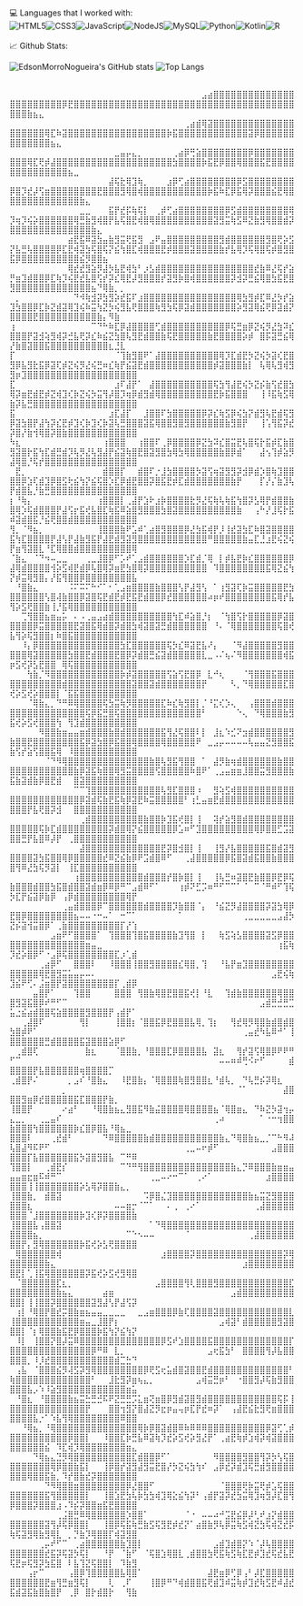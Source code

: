 
<!---
- 👋 Hi, I’m @EdsonMorroNogueira, I'm a student in SPTECH, My course is 1 SIS
- 👀 I’m interested in Development of Websites, coding in C++ using OpenGL library
- 🌱 I’m currently learning CSS, JS, HTML and MySQL
- 💞️ I’m looking to collaborate on Gaming projects, automation and the uses of C++ in games
- 📫 How to reach me -  E-mail: edson.nogueira@sptech.school --->

💻 Languages that I worked with:<br>
![HTML5](https://img.shields.io/badge/html5-%23E34F26.svg?style=for-the-badge&logo=html5&logoColor=white)![CSS3](https://img.shields.io/badge/css3-%231572B6.svg?style=for-the-badge&logo=css3&logoColor=white)![JavaScript](https://img.shields.io/badge/javascript-%23323330.svg?style=for-the-badge&logo=javascript&logoColor=%23F7DF1E)![NodeJS](https://img.shields.io/badge/node.js-6DA55F?style=for-the-badge&logo=node.js&logoColor=white)![MySQL](https://img.shields.io/badge/mysql-%2300f.svg?style=for-the-badge&logo=mysql&logoColor=white)![Python](https://img.shields.io/badge/python-3670A0?style=for-the-badge&logo=python&logoColor=ffdd54)![Kotlin](https://img.shields.io/badge/kotlin-%237F52FF.svg?style=for-the-badge&logo=kotlin&logoColor=white)![R](https://img.shields.io/badge/r-%23276DC3.svg?style=for-the-badge&logo=r&logoColor=white)
<br><br>📈 Github Stats:<br>

 ![EdsonMorroNogueira's GitHub stats](https://github-readme-stats.vercel.app/api?username=EdsonMorroNogueira&show_icons=true&theme=synthwave)  ![Top Langs](https://github-readme-stats.vercel.app/api/top-langs/?username=EdsonMorroNogueira&layout=donut&theme=synthwave) <br><br>
 
⠀⠀⠀⠀⠀⠀⠀⠀⠀⠀⠀⠀⠀⠀⠀⠀⠀⠀⠀⠀⠀⠀⠀⠀⠀⠀⠀⠀⠀⠀⠀⠀⠀⣠⣴⣿⣿⣿⣿⣿⣿⣿⣿⣿⣿⣿⣿⣿⣿⣿⣿⣿⣿⣿⣿⣿⣿⣿⡿⣟⣿⣿⣿⣿⣿⣿⣿⣿⣿⣿⣿⣿⣿⣿⣿⣿⣿⣿⣿⣿⣿⣿⣿⣿⣿⣿⣿⣿⣿⣿⣿⣿⣿⣿⣿⣿⣿⣿⣿⣿⣿⣷⣦⣄⠀⠀⠀⠀⠀⠀⠀⠀⠀⠀⠀⠀⠀⠀⠀⠀
⠀⠀⠀⠀⠀⠀⠀⠀⠀⠀⠀⠀⠀⠀⠀⠀⠀⠀⠀⠀⠀⠀⠀⠀⠀⠀⠀⠀⠀⠀⢀⣴⣾⢿⣽⣿⣿⣿⣿⣿⣿⣿⣿⣿⣿⣿⣿⣿⣿⣿⣿⣿⣿⣿⣿⢿⣏⠷⣽⣿⣿⣿⣿⣿⣿⣿⣿⣿⣿⣿⣿⣿⣿⣿⣿⣿⡷⣯⣿⣿⣿⣿⣿⣿⣿⣿⣿⣿⣿⣿⣽⡿⣿⣿⣿⣿⣿⣿⣿⣿⣿⣿⣿⣿⣿⣦⣄⠀⠀⠀⠀⠀⠀⠀⠀⠀⠀⠀⠀⠀
⠀⠀⠀⠀⠀⠀⠀⠀⠀⠀⠀⠀⠀⠀⠀⠀⠀⠀⣀⣤⡤⣄⡀⠀⠀⠀⠀⠀⢀⣴⡿⢛⣵⣿⣿⣿⣿⣿⣿⣿⣿⡿⣿⣿⣿⣿⣿⣿⣿⣿⣿⣿⢿⣏⢟⡾⣼⣿⣿⣿⣿⣿⣿⣿⣿⣿⣿⣿⣿⣿⣿⣿⣿⣿⣿⣿⣿⣳⣿⣿⣿⣿⡷⣯⣟⡿⣿⣿⢿⣿⣿⣿⣯⣟⣿⣿⣿⣿⣿⣿⣿⣿⣿⣿⣿⣿⣿⣿⣦⣀⠀⠀⠀⠀⠀⠀⠀⠀⠀⠀
⠀⠀⠀⠀⠀⠀⠀⠀⠀⠀⠀⠀⠀⠀⠀⠀⠀⣼⢯⣗⢿⣹⢷⡀⠀⠀⠀⣰⡿⢋⣴⣿⣿⣿⣿⣿⣿⣿⣿⡿⣫⣿⣿⣿⣿⣿⣿⣿⣿⡿⣿⡹⣞⡼⢫⣶⣿⣿⣿⣿⣿⣿⣿⣿⣟⣿⣿⣿⣻⢿⣿⢾⣿⣿⣿⣿⣿⣿⣿⣿⣿⣿⣿⡷⣯⠷⣏⡿⣯⢿⡽⣿⣿⣿⣮⣟⢿⣿⣿⣿⣿⣿⣿⣿⣿⣿⣿⣿⣿⣿⣷⣄⠀⠀⠀⠀⠀⠀⠀⠀
⠀⠀⠀⠀⠀⠀⠀⠀⠀⠀⠀⠀⣀⣀⠀⠀⠀⣯⡟⣞⡯⢷⢯⡇⠀⢀⡾⢋⣴⣿⣿⣿⣿⣿⣿⣿⣿⡿⣫⣾⣿⣿⣿⣿⣿⣿⣿⣿⢿⡹⢶⡹⢮⡵⣿⣿⣿⣿⣿⣿⢿⣛⣷⣻⢾⣿⡟⣧⢯⣿⣟⢾⣿⢿⣿⣿⣿⣿⣿⣿⣿⣿⣿⣿⣽⣻⣭⢷⣫⠿⣝⣷⣻⢿⣿⣿⣾⡽⣿⣿⣿⣿⣿⣿⣿⣿⣿⣿⣿⣿⣿⣿⣷⣄⠀⠀⠀⠀⠀⠀
⠀⠀⠀⠀⠀⠀⠀⠀⠀⠀⣴⣟⣯⠿⣽⣳⣤⣷⣻⣭⢟⣯⣻⠀⣠⠟⣤⣿⣿⣿⣿⣿⣿⣿⣿⣿⣻⣾⣿⣿⣿⣿⣿⣿⣻⣿⢟⡵⣫⡝⣧⣛⢧⣿⣿⣿⣿⡿⣏⣟⢾⣽⣳⢯⣿⢯⡝⣮⢳⣿⣏⢾⣿⣿⣿⣟⡾⣿⣿⣿⣽⣿⣿⣿⣿⣷⡞⣧⢿⡹⢯⢿⣿⢯⡾⣿⣻⣿⣯⡿⣿⣿⣿⣿⣿⣿⣿⣿⣿⣿⣮⡻⣿⣿⣦⠀⠀⠀⠀⠀
⠀⠀⠀⠀⠀⠀⠀⠀⠀⠀⢿⣞⣞⣻⣵⡻⣼⡳⣧⣟⢾⣳⠃⡰⣣⣾⣿⣿⣿⣿⣿⣿⣿⣿⣿⣿⣿⣿⣿⣿⣿⣿⣞⣷⠿⣜⢯⡞⣵⡛⣶⣹⣾⣿⣿⡿⣏⢷⡹⢮⣟⣞⣧⣿⢫⡞⡽⣎⢿⣟⡼⣻⣿⣿⣿⡞⣽⣻⡷⣿⢾⣿⣿⣿⣿⣿⣿⡽⣺⡽⣛⣮⢿⣿⣳⣯⣟⣿⣻⣿⣿⣿⣿⣿⣿⣿⣿⣿⣿⣿⣿⣿⣦⠙⢿⣷⡀⡀⠀⠀
⠀⡀⠀⠀⠀⠀⠀⠀⠀⠀⠀⠙⠺⢷⣺⡽⣳⣻⡵⣞⣯⠏⣰⣿⣿⣿⣿⣿⣿⣿⣿⣿⣿⣿⣿⣿⣿⣿⣿⢿⣳⣻⡾⣏⠿⣜⡳⡞⣵⣹⣳⣿⣿⡿⣏⡷⣝⣾⣽⢿⣹⢮⠷⣭⢳⣝⡳⢮⣻⣧⢟⣿⣿⣿⢷⣻⣳⢯⡿⣽⣾⣿⣿⣿⣿⣿⣿⣿⡵⣻⣽⢿⣮⢟⡿⣽⣾⡝⣿⣿⣿⣿⣟⣿⣿⣿⣿⣿⣿⣿⣿⣿⣿⣷⡄⠻⣷⠀⠀⠀
⢰⠀⠀⠀⠀⠀⠀⠀⠀⠀⠀⠀⠀⠀⠉⠙⠓⠷⣏⡿⣼⣿⣿⣿⣿⢋⣾⣿⣿⣿⣿⣿⣿⣿⣿⣿⣿⡿⢯⣛⣶⡿⣝⢮⡻⣜⣳⠽⣎⣿⣿⣿⡟⣽⣺⢵⣻⢾⡽⣚⣧⢟⡽⣎⠷⣮⣝⣳⣿⢧⣻⣟⣾⣿⣿⣷⢯⣟⣿⣿⣿⣿⣿⣷⣟⣿⣿⣿⣿⡵⡾⠀⣿⡯⣽⣛⣮⢿⡜⣷⣿⣽⣿⣿⣯⣿⣿⣿⣿⣿⣿⣿⣿⣿⣿⣆⣘⣇⠀⠀
⡏⠀⠀⠀⠀⠀⠀⠀⠀⠀⠀⠀⠀⠀⠀⠀⠀⠀⠈⢹⣷⣻⣿⠟⠁⣼⣿⣿⣿⣿⣿⣿⣿⣿⣿⣿⢿⡹⣏⣾⣟⡳⣝⢮⡳⣽⢎⣟⣿⣻⡿⣧⣻⣗⣯⡿⣽⢏⡾⣝⢮⡻⣜⢮⣛⠶⣎⢷⡟⣮⣽⣟⣾⣿⣿⣿⣿⣿⣿⣿⣿⣿⣿⣿⡾⣽⣿⣿⣿⣷⡇⠀⢧⢿⢧⣻⢾⣻⣻⡶⣹⣿⣿⣿⣿⣿⣿⣿⣿⣿⣿⣿⣿⣿⣿⣿⣿⣿⣿⣿
⣏⠀⠀⠀⠀⠀⠀⠀⠀⠀⠀⠀⠀⠀⠀⠀⠀⠀⣰⠏⣼⡟⠁⠀⣼⣿⣿⣿⣿⣿⣿⣿⣿⣿⣿⢯⣳⢻⣼⣟⢮⡳⣝⡮⣷⢫⣞⣿⣳⢿⡽⣶⣟⣾⣟⡾⣝⢾⣹⢎⡷⣝⢮⡳⣭⢻⡼⣿⡹⢶⡿⣾⣻⣾⢿⣿⣿⣿⣿⣿⣿⣿⣿⣿⣟⡷⣯⣿⣿⣿⠀⠀⢸⠸⣯⢷⣫⢿⣷⡽⣧⣛⣿⣿⣿⣿⣿⣿⣿⣿⣿⣿⣿⣿⣿⣿⣿⣿⣿⣿
⣯⠀⠀⠀⠀⠀⠀⠀⠀⠀⠀⠀⠀⠀⠀⠀⠀⣰⣏⣼⡏⠀⠀⣸⣿⣿⠏⣳⣿⣿⣿⣿⣿⡿⡽⣎⢷⣫⡿⢮⣳⡝⣾⣻⢧⣟⣾⢯⣻⡿⣽⣳⣿⡟⣼⢳⡽⣎⣟⡾⣹⢎⡷⣹⢎⡷⣽⢧⣛⣿⣿⣿⣽⣯⢿⣿⣿⣻⣿⣻⣿⣿⣿⣿⣿⣿⣷⣻⣿⡟⠀⠀⢸⢡⢻⣯⡽⣞⡽⣿⡜⣷⢺⢿⣿⡽⣿⣷⣿⣿⣿⣿⣿⣿⣿⣿⣿⣿⣿⣿
⠳⣆⠀⠀⠀⠀⠀⠀⠀⠀⠀⠀⠀⠀⠀⠀⢰⣿⣿⣿⠀⠀⢰⣿⣿⠏⢀⡿⣿⣿⣿⣿⡿⣝⣳⠽⣎⣿⣭⣟⢧⣿⢯⡗⣯⡾⣏⣷⣿⣻⣽⣿⡗⣯⢳⣏⣾⣛⣾⡹⢧⡻⣜⢧⣻⣼⡟⣮⣽⢷⣿⣟⣿⣽⣻⣿⣳⢿⣳⢿⣿⣿⣿⣿⣿⣷⣿⡿⣾⠁⠀⠀⣼⢢⢹⡾⣵⡻⣼⢿⣿⡘⢯⡞⣿⣿⣿⣿⣿⣿⣿⣿⣿⣿⣿⣿⣿⣿⣿⣿
⠀⣟⡀⠀⠀⠀⠀⠀⠀⠀⠀⠀⠀⠀⠀⠀⣾⣿⣿⡏⠀⠀⣾⣿⠏⡐⣸⣳⣿⣿⣿⣿⡳⣽⢫⢶⣽⣻⣻⡽⣺⡿⣾⡱⣿⢷⣹⣿⣿⣿⣿⡿⣱⢏⣾⣹⡿⣿⣫⢗⣮⢳⡝⣮⢯⣿⡱⣏⡿⣾⣟⣿⣿⡽⣿⣯⣟⡾⣏⣾⣿⣿⣿⣿⣿⣿⣿⣷⡟⠀⠀⠀⡏⡜⡌⣷⣹⢧⡟⣾⣿⣧⡘⣷⣛⣿⣿⣿⣿⣿⣿⣿⣿⣿⣿⣿⣿⣿⣿⣿
⡆⠘⢷⡄⠀⠀⠀⠀⠀⠀⠀⠀⠀⠀⠀⢰⣿⣿⣿⡇⢀⣼⡟⣱⠗⣰⡷⣿⣿⣿⣿⣗⡻⣜⢯⢷⢧⢷⣯⢳⣿⡽⣣⢿⡟⣾⣿⣿⣷⣿⢿⡱⢯⣾⣿⣿⣿⡟⣼⢫⡖⣯⢞⣧⣿⣏⢷⣯⠿⣵⣿⣻⣿⣿⣿⣳⣿⣽⣿⣿⣿⣿⣿⣿⣿⣿⣿⣿⣷⠀⠀⢠⠓⡜⣸⢯⡗⣯⠾⣽⣾⣿⣯⡘⣮⢟⣿⣿⣾⣿⣿⣿⣿⣿⣿⣿⣿⣿⣿⣿
⢻⡀⠈⠻⣦⡀⠀⠀⠀⠀⠀⠀⠀⠀⠀⢸⣿⣿⣿⣷⠟⣡⠾⢁⣴⣿⣻⣿⣿⣿⡿⣜⣳⣯⢾⡟⡸⢸⣞⣽⣳⣏⠷⣿⣽⣿⣿⣿⣿⣯⢳⣏⣿⣿⣿⣿⡟⣼⢣⡟⣼⣷⣻⣯⡟⣼⣟⣾⣻⣽⣻⣿⣿⣿⣿⣿⣿⣿⣿⣿⣿⣿⣿⠛⣿⣿⣿⣿⣿⣷⣤⣏⣘⣰⣟⢮⣝⢮⡟⣶⢻⣽⣿⣇⠘⣏⢿⣿⣿⣾⣿⣿⣿⣿⣿⣿⣿⣿⣿⢿
⠈⣷⣄⠀⠈⠙⠲⠤⣀⣀⠀⠀⠀⢀⣀⣸⣿⡿⠋⡡⠞⢁⣠⣾⣿⣿⣿⣿⣿⣿⡱⣏⣾⡈⢿⠀⡇⡾⣧⣟⡷⣎⣿⣿⣿⣿⣿⣿⡿⣼⢿⣾⣿⣿⣿⣿⢺⡵⣫⢾⣟⣾⡿⢧⣿⢿⡽⣶⣟⣳⣿⢿⡽⣿⣿⣿⣿⣿⣿⣿⣿⣿⣿⠀⠹⣿⣿⣿⣿⣿⣿⣿⣿⣯⢿⣝⣮⢳⡝⡾⣭⢿⣻⣿⡄⡜⣯⢻⣿⣿⡿⣿⣿⣿⣿⣿⣿⣿⣿⣧
⠀⠘⣿⣷⣄⠀⠀⠀⠀⠀⠨⠍⠭⠍⠓⠊⠁⠂⢁⣠⣶⣿⣿⣿⣿⣷⣿⣿⣿⢣⡟⣼⣻⢣⠀⠁⢰⣻⣽⢏⡷⣭⣿⣿⣿⣿⣿⣟⣳⣿⣿⣿⣿⣿⣿⢣⣿⢼⣷⣿⣿⡿⣽⣿⢯⣟⣾⣟⡾⣟⣯⣟⣾⣿⣿⡿⣞⣿⣿⣿⣿⣿⣿⠴⡶⠞⣿⣿⣿⣿⣿⣿⣿⣿⣯⢿⡞⣧⢻⡵⣫⢟⣿⣿⣷⢸⡘⣯⢿⣿⣿⣿⣿⣿⣿⣿⣿⣿⣿⣿
⠀⠀⢉⢻⣿⣿⣦⣶⣤⡥⠀⠄⠠⢀⣤⣠⣴⣾⣿⣿⣿⣿⣿⣿⣿⣿⣿⣿⢳⣏⠾⣵⣿⡘⡆⠀⠈⢳⣿⢫⡗⣿⣿⣿⣿⣿⡿⣽⣿⣿⣿⣿⣿⡿⣭⣿⣿⣿⣿⣿⣟⣽⣿⣯⢿⣾⣿⡽⣾⣿⣳⢾⣽⣿⣽⣛⣾⣿⣿⣿⣿⣿⣿⠀⠘⠄⠈⢿⣿⣿⣿⣿⣿⣿⣿⢯⣿⢞⣧⢻⡵⢯⣻⣿⣿⡆⠷⣿⣯⣿⣿⣿⣿⣿⣿⣿⣿⣿⣿⣿
⠀⠀⠸⡄⡿⣿⣿⣿⣿⣿⣿⣿⣿⣿⣿⣿⣿⣿⣿⣳⣏⣿⣿⣿⣿⣿⣿⢯⡳⣎⠿⣽⣟⣧⠜⡄⠀⠀⠈⠻⣼⣿⣿⣿⣿⣿⣻⣿⣿⣿⣿⣿⢿⣽⣿⣿⣿⣿⣿⣳⣿⣿⣟⣾⣿⣿⣿⣟⣿⡿⡽⣾⣿⣛⣮⣽⣾⣿⣿⣿⣿⣿⣇⣀⠠⠌⢦⠌⠻⣿⣿⣿⣿⣿⣿⣿⢾⣯⡶⣫⢞⡽⣣⣟⣿⣿⠀⢿⢯⣿⣿⣿⣿⣿⣿⣿⣿⣿⣿⣿
⠀⠀⠀⢳⣷⡈⠻⣿⣿⣿⣿⣿⣿⣿⣿⣿⣿⣿⣿⡷⡾⣽⣿⣿⣿⣿⣿⢫⣵⢫⣟⣿⡿⠀⣇⠚⢆⠀⠀⠀⠈⢻⣿⣿⣿⣯⣿⣿⣿⣿⣿⣿⣿⣿⣿⣿⣿⣿⣾⣿⣿⣿⣿⣿⣿⣿⣿⣿⣿⣿⣽⣿⣿⣽⣾⣿⣿⣿⣿⣿⣿⣿⡟⠀⠀⠀⠀⠣⡀⠙⢿⣿⣿⣿⣿⣿⣏⣿⢞⡵⣫⢞⡵⣿⣿⣿⡇⠈⣯⣯⣿⣿⣿⣿⣿⣿⣿⣿⣿⣿
⠀⠀⠀⠈⢿⣷⣄⡀⠙⠛⠿⢿⣿⣿⣿⣿⢯⣳⣭⢷⡻⣿⣿⣿⣿⣿⣏⠷⣎⢷⣻⣿⡇⡈⠘⣍⢎⡱⢄⠀⠀⢠⣿⣿⣿⣾⣿⣿⣿⣿⣿⣿⣿⣿⣿⣿⣿⣿⣿⣿⣿⣿⢯⡿⣯⣛⣿⢯⣿⣿⣿⣿⣿⣿⣿⣿⣿⣿⣿⣿⣿⣿⠃⠀⠀⠀⠀⠀⠑⢄⠀⠙⢿⣿⣿⣿⣷⣻⣯⢞⡵⣫⢞⣿⣿⣿⢳⠀⢻⣹⣾⣿⣿⣿⣿⣿⣿⣿⣿⣿
⠀⠀⠀⠀⠀⠻⣿⣿⣷⣶⣤⣤⣶⣾⣿⣿⣿⣷⣿⣾⣿⣿⣿⣿⣿⣿⣯⢻⣜⢯⣿⣿⠇⡇⠀⣸⣆⠱⣊⠝⣲⣾⣿⣿⣿⣿⣿⣿⣻⣷⣿⣿⣟⣿⣿⣿⣿⣿⣿⣿⣿⣯⡿⣽⣳⣿⡿⣯⣿⣿⢿⣿⣿⣿⣿⢿⣿⣿⣿⣿⣿⠟⠀⣀⣠⡤⠤⠤⠤⠤⢧⣤⣤⣝⣻⣿⣿⣯⣷⢫⡞⣵⢫⣿⣿⣯⢿⠀⠸⣿⣿⣿⣿⣿⣿⣿⣿⣿⣿⣿
⠀⠀⠀⠀⠀⠀⠈⠙⠻⢿⣿⣿⣿⣿⣿⣿⣿⣿⣿⣿⣿⣿⣿⣿⣷⣿⢧⣻⣯⢻⣿⣿⠀⠁⠀⣼⡻⣷⢶⣾⣿⣿⣿⣿⣿⣿⣷⣿⣿⣿⣿⣿⣿⣿⣿⣿⣿⣿⣿⣿⣷⡿⣽⣯⢷⣿⣿⢿⣻⣭⣿⣿⣿⣿⢫⣿⣿⣿⣿⣿⠷⣿⠟⠁⢀⣠⣤⣶⣶⣸⣿⣿⣭⣻⣿⣿⣿⣷⣯⣷⣽⣾⣷⡿⣿⣟⣾⠀⠀⣿⣽⣿⣿⣿⣿⣿⣿⣿⣿⣿
⠀⠀⠀⠀⠀⠀⠀⠀⠀⠀⠀⠉⠉⢹⣿⣿⣿⣿⣿⣿⣿⣿⣿⣿⣿⣿⢧⣻⣏⣿⣿⣿⠰⠀⠀⣻⢵⣫⢾⣿⣿⣿⣿⣿⣿⣿⣿⣿⣿⣿⣿⣿⣿⣿⣿⣿⣿⣿⣿⣿⣿⡿⣽⣾⢯⣷⣟⣯⢷⡿⣽⣟⠷⣭⣿⣿⣿⣿⣿⠃⢰⣃⣤⣶⣟⣾⣿⣿⣿⣿⣿⣿⣿⣿⣿⣿⣿⣿⣿⣿⣿⡟⣧⢟⣿⡽⣺⠀⠀⣿⣿⣿⣿⣿⣿⣿⣿⣿⣿⣿
⠀⠀⠀⠀⠀⠀⠀⠀⠀⠀⠀⠀⢀⣾⣿⣿⣿⣿⣿⣿⣿⣿⣿⣷⣿⣿⡷⣹⣯⢞⣿⡇⢸⠀⠀⢽⡞⣵⣻⣿⣾⣿⣿⣿⣿⣿⣿⣿⣿⣿⣿⣿⣿⣿⢯⡷⣏⣾⣿⣿⣿⣿⣿⣿⣿⣿⡽⣾⣿⢿⡝⣮⣿⣿⣿⣿⣿⡿⣡⠶⠋⣹⣿⣿⣿⣿⣿⣿⣿⣿⣿⢿⡿⣿⣿⣋⣩⣽⣿⣿⣛⡟⣧⣿⠿⡼⡟⠀⢀⣿⣿⣿⣿⣿⣿⣿⣿⣿⣿⣿
⠀⠀⠀⠀⠀⠀⠀⠀⠀⠀⠀⠀⣼⣿⣿⣿⣿⣿⣿⣿⣿⣿⣿⣿⣿⣿⣟⡽⣿⣺⣿⡇⢸⠀⠀⢸⣻⡜⣧⣿⣿⣿⣿⣿⣯⣿⣾⣽⣻⣿⣿⣿⣿⣽⣳⣯⣿⣿⢿⡿⣿⣿⣿⣿⣿⣞⠿⣝⣮⣷⡿⠟⣩⣾⣿⠿⠋⠀⠀⢀⣼⣿⣿⣿⣿⣿⡿⣯⣿⣽⣾⣯⣿⣿⣷⣿⣿⣿⣿⢻⠿⣜⣳⢯⡻⣽⡇⠀⢸⣏⣿⣿⣿⣿⣿⣿⣿⣿⣿⣿
⠀⠀⠀⠀⠀⠀⠀⠀⠀⠀⠀⢰⣿⣿⣿⣿⣿⣿⣿⣿⣿⣿⣿⣾⣿⣿⣿⡞⣿⡷⣿⡇⢸⠀⠀⢸⢧⣛⠶⣽⣿⣟⣷⣿⣿⡿⣟⡿⢯⣷⣿⣿⣿⣾⣿⣿⣳⣯⣿⣾⣿⣿⣽⣾⣶⡿⠿⡿⠛⠉⣠⣾⠿⠋⠁⠀⠀⠀⢰⡾⠝⣋⡩⠶⠛⠋⠉⠉⠁⠈⠀⠉⠈⠛⠾⠋⢹⢯⡳⣏⡟⣮⣽⡿⣷⡿⠀⢠⡿⣾⣿⣿⣿⣿⣿⣿⣿⣿⢿⡟
⠀⠀⠀⠀⠀⠀⠀⠀⠀⢀⣤⣾⣿⣿⣿⡿⠉⣿⣿⣿⣿⣿⣿⣾⣿⣿⣿⣿⡹⣷⣿⣿⠈⡄⠀⠘⣮⣝⡻⣼⣿⣿⣿⣿⡽⣽⣳⢿⡿⣟⣿⡿⣿⣿⣿⣿⣿⣿⣿⣿⣦⠤⠤⠐⠒⠤⠁⠀⠒⠉⠁⠀⠀⠀⠀⠀⠀⠀⠁⠀⠀⠀⠀⠀⠀⠀⠀⠀⠀⢀⣀⣀⣀⣀⣀⣠⣼⡳⣝⡮⣽⢺⣭⣿⡿⠁⢀⣷⣿⣿⣿⣿⣿⣿⣿⣿⣿⡏⡜⢱
⠀⠀⠀⠀⠀⠀⠀⣠⣶⠟⠋⣿⣿⣿⣿⠁⠀⢹⣿⣿⣿⢹⣿⣯⣿⣿⣿⣿⣷⣹⢻⣿⠀⡇⠀⠀⢷⣫⢵⣣⣿⣿⣿⣿⣽⣫⡿⣿⣿⣿⣿⣿⣿⣿⣿⣿⣿⣿⣿⣿⣿⣿⣶⣤⣀⠀⠀⠀⠀⠀⠀⠀⠀⠀⠀⠀⠀⠀⠀⠀⠀⠀⠀⠀⠀⠀⠀⠀⠀⠀⠀⠀⠀⠀⠀⢰⣯⢷⡹⣞⡵⣿⡿⠋⠐⣠⡿⢯⣿⣿⣿⣿⣿⣿⣿⣿⣏⡰⢁⣾
⠀⠀⠀⠀⠀⢀⣴⡿⠋⠀⠀⣿⣿⣿⠇⠀⠀⠸⣿⣿⣿⢸⣿⣿⣻⣿⣿⣿⣿⣎⢿⣿⡀⢹⠀⠀⠘⣧⡟⣶⣹⣿⣿⣿⣿⣿⣿⣿⣿⣿⣿⣿⣿⣿⢿⣟⣿⣻⣭⣥⣤⡤⠤⠄⠀⠀⠀⠀⠀⠀⠀⠀⠀⠀⠀⠀⠀⠀⠀⠀⠀⠀⠀⠀⠀⠀⠀⠀⠀⠀⠀⠀⠀⠀⣠⣟⢮⢷⣹⣮⠟⢋⠄⣨⣶⣿⡟⣽⣿⣿⣿⣿⣿⣿⣿⣿⡏⢀⣾⡿
⠀⠀⠀⠀⣤⣿⡟⠁⠀⠀⠀⢹⣿⣿⠀⠀⠀⠀⣿⣿⣿⠀⢻⣿⣷⢿⣿⣟⣿⣿⣯⢞⡇⠘⣇⠀⠀⢹⣾⣷⣿⣿⣿⣿⣿⣿⢿⣿⣿⣿⣻⣽⣯⣿⡿⠞⠛⠋⠉⠀⠀⠀⠀⠀⠀⠀⠀⠀⠀⠀⠀⠀⠀⠀⠀⠀⠀⠀⠀⠀⠀⠀⠀⠀⠀⠀⠀⠀⠀⠀⠀⠀⣠⣾⣛⣚⣛⣉⣥⣐⣮⣴⣾⣿⣿⢯⣵⣿⣿⣿⣿⣻⣿⣿⣿⡟⢠⣾⡟⠁
⠀⠀⢀⣼⣿⠏⠀⠀⠀⠀⠀⠀⢻⡇⠀⠀⠀⠀⢸⣿⣿⡆⠈⣿⣿⣯⡿⣟⣿⣿⣿⣧⢿⡀⢹⡆⠀⠀⢻⣞⢿⡻⢿⣿⣷⣾⣿⣾⣿⣳⣿⡾⠟⠁⠀⠀⠀⠀⠀⠀⠀⠀⠀⠀⠀⠀⠀⠀⠀⠀⠀⠀⠀⠀⠀⠀⠀⠀⠀⠀⠀⠀⠀⠀⠀⠀⠀⠀⠀⢀⣤⣞⠳⣧⠿⠚⠁⢸⣿⣿⣿⣿⣿⣿⣛⣾⣿⣿⣿⣿⣯⣽⣿⣿⣿⣵⡿⠋⠀⠀
⠀⢀⣾⣿⢏⠀⠀⠀⠀⠀⠀⠀⠀⣷⣆⠀⠀⠀⠈⣿⣿⣷⡀⠘⣿⣿⣿⣏⡿⣿⣿⣿⣿⣧⠀⣽⣆⠀⠀⢻⡞⣽⢫⢿⣿⡿⠟⠟⠛⠋⠉⠀⠀⠀⠀⠀⠀⠀⠀⠀⠀⠀⠀⠀⠀⠀⠀⠀⠀⠀⠀⠀⠀⠀⠀⠀⠀⠀⠀⠀⠀⠀⠀⠀⠀⠤⠤⠶⠾⢛⠪⠖⠋⠀⠀⠀⠀⣾⣿⣿⣿⣿⡟⣧⣿⣿⣿⣿⣿⣿⢶⣿⣿⣿⣿⡉⠀⠀⠀⠀
⢀⣾⣿⡟⠌⠀⠀⠀⠀⠀⡀⣠⠎⠘⣿⣷⣄⠀⠀⠸⣟⣿⣷⡄⠈⢿⣿⣿⣿⢷⣿⣻⣿⣿⣆⠘⣾⢧⡀⠀⠙⢧⣛⡮⡽⢿⣆⠀⠀⠀⠀⠀⠀⠀⠀⠀⠀⠀⡀⠀⠀⠀⠀⠀⠀⠀⠀⠀⠀⠀⠀⠀⠀⠀⠀⠀⠀⠀⠀⠀⠀⠀⠀⠀⠀⠀⠀⠀⠈⠁⠀⠀⠀⠀⠀⠀⣼⣿⣿⣿⣻⣶⡿⣞⣿⣿⣿⣿⣿⣯⣏⣿⣿⣿⡟⣷⡀⠀⠀⠀
⢸⣿⣿⡟⠀⠀⠀⠀⠀⠔⣴⠃⠀⠀⠘⢿⣿⣷⣦⣄⣻⣿⣯⠻⣷⣬⣿⣿⣿⣿⢿⣿⣿⣿⣿⣦⠈⢿⣿⣶⣄⠀⠙⠷⣝⡳⣽⢲⡤⣄⣀⡀⠀⠀⢀⣀⣤⠎⠀⠀⠀⠀⠀⠀⠀⠀⠀⠀⠀⠀⠀⠀⠀⠀⠀⠀⠀⠀⠀⠀⠀⠀⠀⠀⢀⠴⠀⠀⠀⠀⠀⠀⠁⠐⠒⢲⣿⣿⣷⣿⣿⣿⢳⣿⣿⣿⣿⣿⣿⡷⣎⣿⡿⣿⣧⠘⢿⣦⣀⠀
⣿⣿⣿⠇⠀⠀⠀⢀⣞⣾⠃⠀⠀⠀⠀⠀⠙⠿⣿⣿⣿⣿⣿⣷⣾⣿⣿⣿⣿⣿⣿⣿⣿⣿⣿⣿⣷⣄⠙⢿⣿⣷⣦⣀⡈⠉⠓⠻⠼⢧⣿⣼⠻⠯⠟⠋⠀⠀⠀⠀⠀⠀⠀⠀⠀⠀⠀⠀⠀⠀⠀⠀⠀⠀⠀⠀⠀⠀⠀⢀⣀⠤⠖⡾⠋⠀⠀⠀⠀⠀⠀⠀⠀⠀⣠⣿⣿⣿⣿⣿⣿⡏⣧⣿⣿⣿⣿⣿⣿⣯⡳⣽⣿⣻⣿⣧⠀⠉⠛⠿
⢹⣿⣿⡇⠀⠀⢀⣾⣟⡎⠀⠀⠀⠀⠀⠀⠀⠀⠀⠉⠙⠛⢻⣿⣿⣿⣿⣿⣿⣿⣿⣿⣿⣿⣿⣿⣿⣿⣷⣄⡙⠿⣿⣿⣿⣷⣶⣶⣤⣤⣤⣶⣖⣶⠯⠾⠛⠉⠀⠀⠀⠀⠀⠀⠀⠀⠀⠀⠀⠀⠀⠀⠀⢀⣀⠤⠔⠒⠉⠁⠀⢀⠔⠁⠀⠀⠀⠀⠀⠀⠀⠀⠀⣰⣿⣿⣿⣿⣿⣿⣿⢸⢸⣿⣿⣿⣿⣿⣿⣿⡵⣣⢿⡽⣿⣿⣷⣄⡀⠀
⢸⣿⣿⣷⡀⠀⣾⣿⣽⠀⠀⠀⠀⠀⠀⠀⠀⠀⠀⠀⠀⠀⠀⠩⡿⣿⣌⣹⣿⣿⣿⣿⣿⣿⣿⣿⣿⣿⣿⣿⣿⣷⣦⣭⣝⣻⣿⣿⣿⣿⣿⣿⣆⠀⠀⠀⠀⠀⠀⠀⠀⠀⠀⠀⠀⠀⠀⠤⠤⣶⡒⠈⠉⠁⠀⠀⠄⢀⠀⢀⠔⠁⠀⠀⠀⠀⠀⠀⠀⠀⠀⢀⣼⣿⣿⣿⣿⣿⣿⣿⣿⠈⣸⣿⣿⣿⣿⣿⣿⣿⡷⣹⢎⡿⡽⣿⣿⣿⣿⣷
⢸⣿⣿⣿⣧⢠⣿⣿⣽⠀⠀⠀⠀⠀⠀⠀⠀⠀⠀⠀⠀⠀⠀⠀⠁⠙⢿⣿⣿⣿⣿⣿⣿⣿⣿⣿⣿⣿⣿⣿⣿⣿⣿⣿⣿⣿⣿⣿⣿⣿⣿⣿⣿⣦⡀⠀⠀⠀⠀⠀⠀⠀⠀⠀⠀⠀⠀⠀⠀⠉⠑⠢⠤⠤⠀⠀⠀⠀⠀⠈⠀⠀⠀⠀⠀⠀⠀⠀⠀⠀⢀⣼⣿⣿⣿⣿⣿⣿⣿⣿⡟⡄⣻⢿⣿⣿⣿⣿⣿⣿⡷⣯⢞⡵⣣⢟⣿⣿⣿⣿
⠀⢿⣿⣿⣿⣿⣿⣿⢾⠀⠀⠀⠀⠀⠀⠀⠀⠀⠀⠀⠀⠀⠀⠀⠀⠀⣰⣿⣿⣿⣿⡽⣿⣿⣿⣿⣿⣿⣿⣿⣿⣿⣿⣿⣿⣿⣿⡽⢿⣿⣿⣿⣿⣿⣿⣷⣄⠀⠀⠀⠀⠀⠀⠀⠀⠀⠀⠀⠀⠀⠀⠀⠀⠀⠀⠀⠀⠀⠀⠀⠀⠀⠀⠀⠀⠀⠀⠀⠀⣰⣿⣿⣿⣿⣿⣿⣿⣿⣿⣟⡇⢁⢸⣯⢿⣿⣿⣿⣿⣿⣿⡽⣯⢞⡵⣫⢞⣻⢿⣿
⠀⠈⣿⣿⣿⣿⣿⣿⣏⣆⡀⠀⠀⠀⠀⠀⠀⠀⠀⠀⠀⠀⠀⠀⠀⣠⣿⣿⣿⣿⢻⢇⣿⣿⣿⣻⣿⣿⣿⣿⣿⣿⣿⣿⣿⣿⣿⣿⣏⣿⣿⣿⣿⣿⣿⣿⣿⣷⣦⣄⠀⠀⠀⠀⠀⣴⣶⠀⠀⠀⠀⠀⠀⠀⠀⠀⠀⠀⠀⠀⠀⠀⠀⠀⠀⠀⠀⣠⣾⣿⣿⣿⣿⣿⣿⣿⣿⣿⣿⣿⡇⢸⢸⣿⣿⡽⣿⣿⣿⣿⣿⣿⣽⣻⣼⢣⡟⣼⢫⡽
⠀⢰⡇⠘⢿⣿⡟⣿⣞⡭⣿⣷⣶⣦⣤⣤⣀⣀⣀⣀⠀⠀⣀⣠⣶⣿⣿⣿⡿⣷⢏⣿⣿⣿⣿⣽⣿⣿⣿⣿⣿⣿⣿⣿⣿⣿⣿⣿⣇⢸⣿⣿⣿⣿⣿⣿⣿⣿⣿⣿⣿⣶⣤⣀⣸⣿⡟⡆⠀⠀⠀⠀⠀⠀⠀⠀⠀⠀⠀⠀⠀⠀⠀⠀⠀⣠⢾⣽⠃⣾⣿⣿⣿⣿⣿⣻⣽⣿⣿⣿⡇⠈⡆⢿⣿⣿⣷⣯⣟⡿⣿⣿⣿⡷⣯⢳⡝⣮⢳⡝
⠀⠸⡇⠀⢸⣿⣿⡝⣿⡼⣭⠿⣿⣿⣿⣿⣿⣿⣿⣿⣿⣿⣿⣿⣿⣿⡿⣫⠞⣱⣿⣿⣿⣿⣯⣿⣿⣿⣿⣿⣿⣿⣿⣿⣿⣿⣿⣿⡏⣿⣿⣿⣿⣿⣿⣿⣿⣿⣿⣿⣿⣿⣿⡿⠛⠿⠀⣇⡀⠀⠀⠀⠀⠀⠀⠀⠀⠀⠀⠀⠀⠀⠀⣠⢖⣯⣳⠃⠀⣿⣿⣿⣿⢻⡼⣧⣿⣿⣿⣿⣿⡀⠸⡸⣞⣿⣿⣿⣿⣿⣿⣿⣿⣿⣿⣿⣾⣉⣓⠙
⠀⢠⣧⠀⠈⣿⣿⣿⣮⡻⢼⣫⡽⣻⢿⣿⣿⣿⣿⣿⣿⣿⣿⡿⢟⣫⢖⣥⣾⣿⣽⣿⣿⣟⣾⣿⣿⣿⣿⣿⣿⣿⣿⣿⣿⣿⣿⣿⠃⢷⣿⣿⣿⣿⣿⣿⣿⣿⣿⣿⣿⣿⣿⠃⠀⠀⣸⣗⣻⡽⣶⢦⣄⡀⠀⠀⠀⠀⠀⠀⠀⣠⢾⣭⣛⡶⠃⠀⠐⣿⣿⣻⡼⢯⣷⣻⣿⣿⣿⣿⣿⣧⡠⠱⠸⣵⣻⣿⣿⣿⣿⣿⣿⣿⣿⣿⣿⣿⣶⣥
⠀⠘⣿⣆⠀⠘⣿⣿⣿⣿⣷⣦⣭⣓⣛⣚⠯⠟⣝⣛⣛⡩⣅⣶⢝⣶⣿⡿⣻⣾⣽⣿⣻⣾⣿⣿⣿⣿⣿⣿⣿⣿⣿⣿⣿⣿⢯⡯⢸⣿⣿⣿⣿⣿⣿⣿⣿⣿⣿⣿⣿⣿⡟⠀⠀⠀⣿⣿⢲⣻⡝⣿⣼⣝⡻⣖⡶⣤⢤⡶⣏⡟⣞⠶⡽⠁⠀⢠⣼⣟⣮⣗⣻⢟⣶⣿⣿⣿⣿⣿⣿⣿⣧⡐⠁⠱⣧⢻⢿⣿⣿⣿⣿⣿⣿⣿⣿⠿⣿⣿
⠀⠀⠘⢿⣦⡀⠘⢿⣿⣿⣿⣿⣿⣿⣿⣿⣿⣿⣿⣿⣿⣿⢿⡷⡿⣿⣽⣾⣿⠿⠷⠿⠿⠿⣿⣿⣿⣿⣿⣿⣿⣿⣿⣿⡿⣽⢋⢁⡾⣿⣿⣿⣿⣿⣿⣿⣿⣿⣿⡿⣿⣿⡇⠀⠀⠸⣿⣿⣏⡷⣛⣧⠿⣽⢷⡹⣞⡵⣫⢞⡵⣻⣜⡟⠁⢀⣴⣟⢷⡾⣱⢾⡽⢾⣽⣿⣿⣿⣿⣿⣿⣿⣿⣿⣮⠀⠹⣏⢾⡹⢿⣿⣿⣿⣿⣿⣿⣿⣶⣄
⠀⠀⠀⠀⠙⢿⣦⣄⣙⡻⢿⣿⣿⣿⣿⣿⣿⣿⣿⣿⣿⣏⣾⣿⣿⡿⠋⠁⠀⠀⠀⠀⠀⠀⠀⠻⣿⣿⣿⣿⣻⣿⣿⢻⡽⡳⢣⢯⣿⣿⣿⣿⣿⣿⣿⣿⢿⡿⣿⣿⣷⣯⡇⠀⠀⢸⡿⣿⡞⣽⣻⣼⣻⣭⣟⣿⡜⡳⣝⢮⣳⢳⠎⠀⣠⡿⣞⡽⣾⣹⢯⣛⣾⣻⣿⣿⣿⣿⣿⣿⣿⢿⣿⣿⣯⣷⡀⠹⡞⣿⣷⣞⡽⣿⣿⣿⣿⣿⣿⣿
⠀⠀⠀⠀⠀⠀⠙⠻⢿⣿⣿⣶⣿⣿⣿⣿⣿⣿⣿⣿⡿⣜⣿⣿⠋⠀⠀⠀⠀⠀⠀⠀⠀⠀⠀⠀⠈⣿⣿⣿⢟⡷⣭⢟⡾⣡⢯⣿⣿⣿⣿⣿⣿⣿⣿⣯⢻⣿⣿⣿⣿⣿⡇⠀⠀⢸⣿⣱⣟⣳⢧⡷⣳⣳⢾⣹⢿⣕⣮⢳⡽⠃⢠⣾⡟⣽⡽⣞⣳⣭⢿⣹⢶⣻⡼⣏⣿⢻⡿⣿⣿⣿⡽⣿⣿⣿⣰⠠⠹⡮⡽⣿⣿⣶⣯⣟⣿⣿⣿⣿
⠀⠀⠀⠀⠀⠀⠀⠀⢀⣨⣿⣛⠿⢿⣿⣿⣿⣿⣿⣿⡱⣿⣿⠁⠀⠀⠀⠀⠀⠀⠈⠐⠀⠤⠤⠴⠚⣩⣟⣮⡿⡼⢃⠞⣰⡝⣾⣿⣿⣿⣿⣿⣿⣿⣿⣽⢻⡼⢯⡿⣿⣿⡇⠀⠀⢸⣿⡿⢯⣯⢷⣛⣷⣫⢯⣻⣟⡾⣞⡝⠁⣴⣿⣷⡻⢧⡿⣭⢷⣫⢾⣝⣳⢯⢾⣝⣞⡯⢷⢯⣽⣻⢿⣷⣻⢿⣇⠀⡀⡙⣷⡹⢿⣿⣿⡏⢾⣽⣻⣿
⠀⠀⠀⠀⠀⢀⡤⠞⠋⠉⠀⢀⣴⣿⣿⣿⣿⣿⣿⣷⣹⣿⡇⠀⠀⠀⠀⠀⠀⠀⠀⠀⠀⠀⠀⣠⣾⣹⣾⣿⡝⠱⠈⡼⢧⣿⣿⣿⣿⣿⣿⣿⣿⣿⣿⣞⣯⡽⢯⣽⡳⢯⡇⠀⠀⠘⡟⠀⠈⣷⠋⠀⠈⢯⣿⣱⢿⣿⣇⢀⣾⣿⣿⣳⢟⣯⢷⣫⢷⣏⣟⡾⣹⣞⢯⣞⣧⣟⢯⣟⡶⢯⣻⡽⣳⣯⣿⠀⠇⣧⢹⣝⢯⣿⣿⡇⠀⠹⣷⣻
⠀⠀⠀⢠⡖⠉⠀⠀⠀⠀⢠⣿⡿⢹⣿⣿⣿⣿⣿⣧⢿⣿⠁⠀⠀⠀⠀⠀⠀⠀⠀⠀⠀⠀⣼⣟⣶⡿⢋⡿⢠⠃⡼⣏⣿⣿⣿⣿⣿⣿⣿⣿⣿⣿⣿⣟⣶⢻⣛⣶⣻⢯⡇⠀⠀⠀⢇⠀⢀⠏⠀⠀⠀⢸⣿⡿⠛⠙⢾⣾⣿⣿⣯⢟⣾⣹⠾⣭⢷⡾⣹⣞⢷⣫⣟⠾⣼⣞⣯⣾⣽⣯⣷⣿⣷⣿⡟⠀⢀⡿⠀⣿⡗⣾⣿⡗⠀⠀⢻⣷

<!---
EdsonMorroNogueira/EdsonMorroNogueira is a ✨ special ✨ repository because its `README.md` (this file) appears on your GitHub profile.
You can click the Preview link to take a look at your changes.
--->

